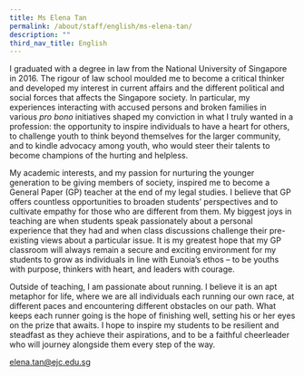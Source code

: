 ```yaml
---
title: Ms Elena Tan
permalink: /about/staff/english/ms-elena-tan/
description: ""
third_nav_title: English
---
```




I graduated with a degree in law from the National University of Singapore in 2016. The rigour of law school moulded me to become a critical thinker and developed my interest in current affairs and the different political and social forces that affects the Singapore society. In particular, my experiences interacting with accused persons and broken families in various _pro bono_ initiatives shaped my conviction in what I truly wanted in a profession: the opportunity to inspire individuals to have a heart for others, to challenge youth to think beyond themselves for the larger community, and to kindle advocacy among youth, who would steer their talents to become champions of the hurting and helpless.

My academic interests, and my passion for nurturing the younger generation to be giving members of society, inspired me to become a General Paper (GP) teacher at the end of my legal studies. I believe that GP offers countless opportunities to broaden students’ perspectives and to cultivate empathy for those who are different from them. My biggest joys in teaching are when students speak passionately about a personal experience that they had and when class discussions challenge their pre-existing views about a particular issue. It is my greatest hope that my GP classroom will always remain a secure and exciting environment for my students to grow as individuals in line with Eunoia’s ethos – to be youths with purpose, thinkers with heart, and leaders with courage.

Outside of teaching, I am passionate about running. I believe it is an apt metaphor for life, where we are all individuals each running our own race, at different paces and encountering different obstacles on our path. What keeps each runner going is the hope of finishing well, setting his or her eyes on the prize that awaits. I hope to inspire my students to be resilient and steadfast as they achieve their aspirations, and to be a faithful cheerleader who will journey alongside them every step of the way.

[elena.tan@ejc.edu.sg](mailto:elena.tan@ejc.edu.sg)
